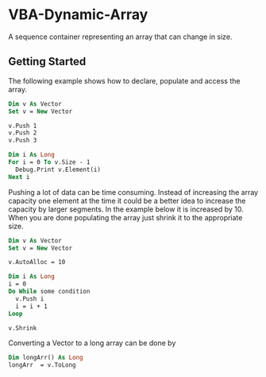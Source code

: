 # VBA-Dynamic-Array
A sequence container representing an array that can change in size. 

## Getting Started
The following example shows how to declare, populate and access the array.

```vb
Dim v As Vector
Set v = New Vector

v.Push 1
v.Push 2
v.Push 3

Dim i As Long
For i = 0 To v.Size - 1
  Debug.Print v.Element(i) 
Next i
```

Pushing a lot of data can be time consuming. Instead of increasing the array capacity one element at the time it could be a better idea to increase the capacity by larger segments. In the example below it is increased by 10. When you are done populating the array just shrink it to the appropriate size.

```vb
Dim v As Vector
Set v = New Vector

v.AutoAlloc = 10

Dim i As Long
i = 0
Do While some condition
  v.Push i
  i = i + 1
Loop

v.Shrink
```

Converting a Vector to a long array can be done by
```vb
Dim longArr() As Long
longArr  = v.ToLong
```

